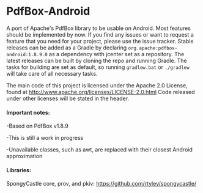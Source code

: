 PdfBox-Android
==============

A port of Apache's PdfBox library to be usable on Android. Most features should be implemented by now. If you find any issues or want to request a feature that you need for your project, please use the issue tracker. Stable releases can be added as a Gradle by declaring ``` org.apache:pdfbox-android:1.8.9.0 ``` as a dependency with jcenter set as a repository. The latest releases can be built by cloning the repo and running Gradle. The tasks for building are set as default, so running ```gradlew.bat``` or ```./gradlew``` will take care of all necessary tasks.

The main code of this project is licensed under the Apache 2.0 License, found at http://www.apache.org/licenses/LICENSE-2.0.html Code released under other licenses will be stated in the header.

#### Important notes:

-Based on PdfBox v1.8.9

-This is still a work in progress

-Unavailable classes, such as awt, are replaced with their closest Android approximation

#### Libraries:
SpongyCastle core, prov, and pkiv: https://github.com/rtyley/spongycastle/
